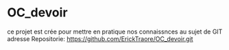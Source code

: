 # OC_devoir
ce projet est crée pour mettre en pratique nos connaissnces au sujet de GIT
adresse Repositorie: https://github.com/ErickTraore/OC_devoir.git
